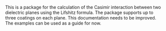 This is a package for the calculation of the Casimir interaction between two
dielectric planes using the Lifshitz formula.  The package supports up to three
coatings on each plane. This documentation needs to be improved. The examples
can be used as a guide for now.
